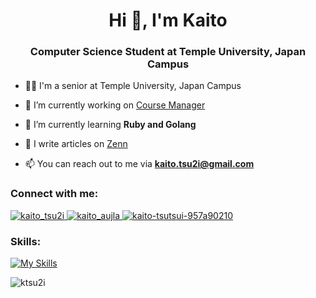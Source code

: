 <h1 align="center">Hi 👋, I'm Kaito</h1>
<h3 align="center">Computer Science Student at Temple University, Japan Campus</h3>

- 👨‍💻 I'm a senior at Temple University, Japan Campus

- 🔭 I’m currently working on [Course Manager](https://github.com/ktsu2i/course-manager)

- 🌱 I’m currently learning **Ruby and Golang**

- 📝 I write articles on [Zenn](https://zenn.dev/ktsu2i)

- 📫 You can reach out to me via **kaito.tsu2i@gmail.com**

### Connect with me:

<p>
  <a href="https://twitter.com/kaito_tsu2i" target="blank">
    <img src="https://skillicons.dev/icons?i=twitter" alt="kaito_tsu2i" />
  </a>
  <a href="https://instagram.com/kaito_aujla" target="blank">
    <img src="https://skillicons.dev/icons?i=instagram" alt="kaito_aujla" />
  </a>
  <a href="https://linkedin.com/in/kaito-tsutsui-957a90210" target="blank">
    <img src="https://skillicons.dev/icons?i=linkedin" alt="kaito-tsutsui-957a90210" />
  </a>
</p>

### Skills:

[![My Skills](https://skillicons.dev/icons?i=html,css,tailwind,js,ts,react,next,nodejs,py,fastapi,ruby,rails,go,java,kotlin,c,git,mysql,postgres,mongo,sqlite,firebase,supabase,docker&perline=8)](https://skillicons.dev)

<p>
  <img src="https://github-readme-stats.vercel.app/api/top-langs/?username=ktsu2i&layout=compact&theme=dark" alt="ktsu2i" />
</p>
